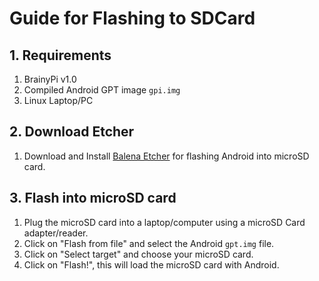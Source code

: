 # **Guide for Flashing to SDCard**

## **1. Requirements**
1. BrainyPi v1.0
1. Compiled Android GPT image `gpi.img`
1. Linux Laptop/PC

## 2. Download Etcher

1.  Download and Install [Balena Etcher](https://www.balena.io/etcher/) for flashing Android into microSD card.

## 3. Flash into microSD card

1.  Plug the microSD card into a laptop/computer using a microSD Card adapter/reader.
1.  Click on "Flash from file" and select the Android  `gpt.img` file.
1.  Click on "Select target" and choose your microSD card.
1.  Click on "Flash!", this will load the microSD card with Android.